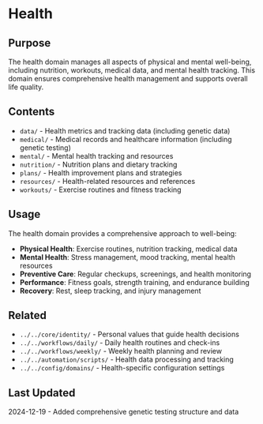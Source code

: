 # Health

## Purpose
The health domain manages all aspects of physical and mental well-being, including nutrition, workouts, medical data, and mental health tracking. This domain ensures comprehensive health management and supports overall life quality.

## Contents
- `data/` - Health metrics and tracking data (including genetic data)
- `medical/` - Medical records and healthcare information (including genetic testing)
- `mental/` - Mental health tracking and resources
- `nutrition/` - Nutrition plans and dietary tracking
- `plans/` - Health improvement plans and strategies
- `resources/` - Health-related resources and references
- `workouts/` - Exercise routines and fitness tracking

## Usage
The health domain provides a comprehensive approach to well-being:

- **Physical Health**: Exercise routines, nutrition tracking, medical data
- **Mental Health**: Stress management, mood tracking, mental health resources
- **Preventive Care**: Regular checkups, screenings, and health monitoring
- **Performance**: Fitness goals, strength training, and endurance building
- **Recovery**: Rest, sleep tracking, and injury management

## Related
- `../../core/identity/` - Personal values that guide health decisions
- `../../workflows/daily/` - Daily health routines and check-ins
- `../../workflows/weekly/` - Weekly health planning and review
- `../../automation/scripts/` - Health data processing and tracking
- `../../config/domains/` - Health-specific configuration settings

## Last Updated
2024-12-19 - Added comprehensive genetic testing structure and data
